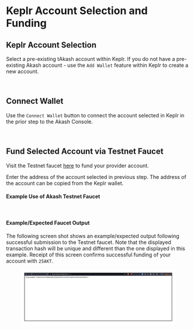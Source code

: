# Keplr Account Selection and Funding

## Keplr Account Selection

Select a pre-existing tAkash account within Keplr.  If you do not have a pre-existing Akash account - use the `Add Wallet` feature within Keplr to create a new account.

<figure><img src="../../../.gitbook/assets/keplrAccountSelection.png" alt=""><figcaption></figcaption></figure>

## Connect Wallet

Use the `Connect Wallet` button to connect the account selected in Keplr in the prior step to the Akash Console.

<figure><img src="../../../.gitbook/assets/connectWallet.png" alt=""><figcaption></figcaption></figure>

## Fund Selected Account via Testnet Faucet

Visit the Testnet faucet [here](http://faucet.testnet-02.aksh.pw/) to fund your provider account. &#x20;

Enter the address of the account selected in previous step.  The address of the account can be copied from the Keplr wallet.

#### Example Use of Akash Testnet Faucet

<figure><img src="../../../.gitbook/assets/testnetFaucet.png" alt=""><figcaption></figcaption></figure>

#### Example/Expected Faucet Output

The following screen shot shows an example/expected output following successful submission to the Testnet faucet.  Note that the displayed transaction hash will be unique and different than the one displayed in this example.  Receipt of this screen confirms successful funding of your account with `25AKT`.

<figure><img src="../../../.gitbook/assets/faucetOutput2.png" alt=""><figcaption></figcaption></figure>

